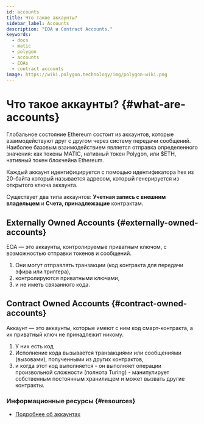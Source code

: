 ```yaml
---
id: accounts
title: Что такое аккаунты?
sidebar_label: Accounts
description: "EOA и Contract Accounts."
keywords:
  - docs
  - matic
  - polygon
  - accounts
  - EOAs
  - contract accounts
image: https://wiki.polygon.technology/img/polygon-wiki.png
---
```


# Что такое аккаунты? {#what-are-accounts}

Глобальное состояние Ethereum состоит из аккаунтов, которые взаимодействуют друг с другом через систему передачи сообщений. Наиболее базовым взаимодействием является отправка определенного значения: как токены MATIC, нативный токен Polygon, или $ETH, нативный токен блокчейна Ethereum.

Каждый аккаунт идентифицируется с помощью идентификатора hex из 20-байта который называется адресом, который генерируется из открытого ключа аккаунта.

Существует два типа аккаунтов: **Учетная запись с внешним владельцем** и **Счета, принадлежащие** контрактам.

## Externally Owned Accounts {#externally-owned-accounts}

EOA — это аккаунты, контролируемые приватным ключом, с возможностью отправки токенов и сообщений.

1. Они могут отправлять транзакции (код контракта для передачи эфира или триггера),
2. контролируются приватными ключами,
3. и не иметь связанного кода.

## Contract Owned Accounts {#contract-owned-accounts}
Аккаунт — это аккаунты, которые имеют с ним код смарт-контракта, а их приватный ключ не принадлежит никому.

1. У них есть код
2. Исполнение кода вызывается транзакциями или сообщениями (вызовами), полученными из других контрактов,
3. и когда этот код выполняется - он выполняет операции произвольной сложности (полнота Turing) - манипулирует собственным постоянным хранилищем и может вызвать другие контракты.

### Информационные ресурсы {#resources}

- [Подробнее об аккаунтах](https://github.com/ethereum/homestead-guide/blob/master/source/contracts-and-transactions/account-types-gas-and-transactions.rst#externally-owned-accounts-eoas)
